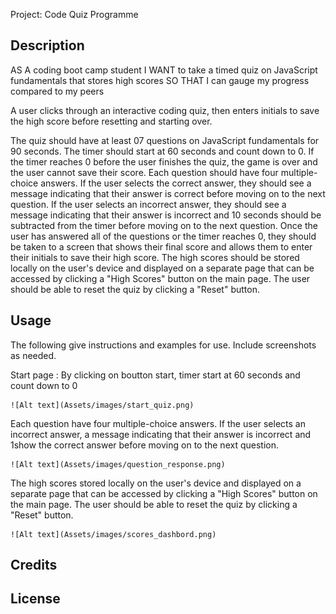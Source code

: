 
 Project: Code Quiz Programme

## Description

AS A coding boot camp student
I WANT to take a timed quiz on JavaScript fundamentals that stores high scores
SO THAT I can gauge my progress compared to my peers

A user clicks through an interactive coding quiz, then enters initials to save the high score before resetting and starting over.   

The quiz should have at least 07 questions on JavaScript fundamentals for 90 seconds.
The timer should start at 60 seconds and count down to 0. 
If the timer reaches 0 before the user finishes the quiz, the game is over and the user cannot save their score.
Each question should have four multiple-choice answers.
If the user selects the correct answer, they should see a message indicating that their answer is correct before moving on to the next question.
If the user selects an incorrect answer, they should see a message indicating that their answer is incorrect and 10 seconds should be subtracted from the timer before moving on to the next question.
Once the user has answered all of the questions or the timer reaches 0, they should be taken to a screen that shows their final score and allows them to enter their initials to save their high score.
The high scores should be stored locally on the user's device and displayed on a separate page that can be accessed by clicking a "High Scores" button on the main page.
The user should be able to reset the quiz by clicking a "Reset" button.

## Usage

The following give instructions and examples for use. Include screenshots as needed. 

Start page : By clicking on boutton start, timer start at 60 seconds and count down to 0

    ![Alt text](Assets/images/start_quiz.png)

Each question have four multiple-choice answers. If the user selects an incorrect answer, a message indicating that their answer is incorrect and 1show the correct answer before moving on to the next question.

    ![Alt text](Assets/images/question_response.png) 

The high scores stored locally on the user's device and displayed on a separate page that can be accessed by clicking a "High Scores" button on the main page.
The user should be able to reset the quiz by clicking a "Reset" button.

    ![Alt text](Assets/images/scores_dashbord.png) 

## Credits

## License